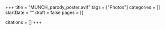 +++
title = "MUNCH_parody_poster.avif"
tags = ["Photos"]
categories = []
startDate = ""
draft = false
pages = []

citations = []
+++
